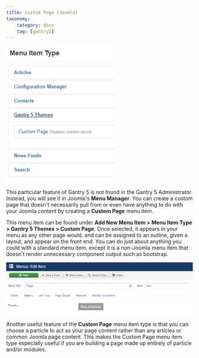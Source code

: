 ```yaml
---
title: Custom Page (Joomla)
taxonomy:
    category: docs
    tag: [gantry5]
---
```


![Menu Item](menu_item.png?classes=shadow,border)

This particular feature of Gantry 5 is not found in the Gantry 5 Administrator. Instead, you will see it in Joomla's **Menu Manager**. You can create a custom page that doesn't necessarily pull from or even have anything to do with your Joomla content by creating a **Custom Page** menu item.

This menu item can be found under **Add New Menu Item > Menu Item Type > Gantry 5 Themes > Custom Page**. Once selected, it appears in your menu as any other page would, and can be assigned to an outline, given a layout, and appear on the front end. You can do just about anything you could with a standard menu item, except it is a non-Joomla menu item that doesn't render unnecessary component output such as bootstrap.

![Particle](particle.png?classes=shadow,border)

Another useful feature of the **Custom Page** menu item type is that you can choose a particle to act as your page content rather than any articles or common Joomla page content. This makes the Custom Page menu item type especially useful if you are building a page made up entirely of particle and/or modules.